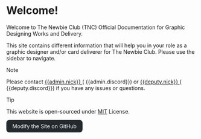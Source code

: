 <style>
    .w3-btn,.w3-button {
        border:none;
        display:inline-block;
        padding:8px 16px;
        vertical-align:middle;
        overflow:hidden;
        text-decoration:none;
        color:inherit;
        background-color:inherit;
        text-align:center;
        cursor:pointer;
        white-space:nowrap
    }
    .w3-btn:hover {
        box-shadow:0 8px 16px 0 rgba(0,0,0,0.2), 0 6px 20px 0 rgba(0,0,0,0.19)
    }
    .w3-btn, .w3-button {
        -webkit-touch-callout:none;
        -webkit-user-select:none;
        -khtml-user-select:none;
        -moz-user-select:none;
        -ms-user-select:none;
        user-select:none
    }
    .w3-round-large {
        border-radius:8px
    }
    .w3-github-black, .w3-hover-github-black:hover {
        color:#fff !important;
        background-color:#24292d !important
    }
</style>

# Welcome!
Welcome to The Newbie Club (TNC) Official Documentation for Graphic Designing Works and Delivery.

This site contains different information that will help you in your role as a graphic designer and/or card deliverer for The Newbie Club. Please use the sidebar to navigate.

> [!NOTE]
> Please contact [{{admin.nick}} <i class="fas fa-external-link-square-alt"></i>](https://myanimelist.net/profile/{{admin.malUsername}}) \(<i class="fab fa-discord"></i> {{admin.discord}}\) or [{{deputy.nick}} <i class="fas fa-external-link-square-alt"></i>](https://myanimelist.net/profile/{{deputy.malUsername}}) \(<i class="fab fa-discord"></i> {{deputy.discord}}\) if you have any issues or questions.

> [!TIP]
> This website is open-sourced under [MIT](license) License.

<div style="margin:auto;"><a href="https://github.com/nattadasu/tncGfx-Encyclopedia"><span class="w3-button w3-round-large w3-github-black"><i class="fab fa-github"></i> Modify the Site on GitHub</span></a></div>